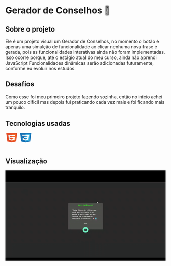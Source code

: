# Gerador de Conselhos 💫

## Sobre o projeto

Ele é um projeto visual um Gerador de Conselhos, no momento o botão é apenas uma simulção de funcionalidade ao clicar nenhuma nova frase é gerada, pois as funcionalidades interativas ainda não foram implementadas. Isso ocorre porque, até o estágio atual do meu curso, ainda não aprendi JavaScript 
Funcionalidades dinâmicas serão adicionadas futuramente, conforme eu evoluir nos estudos.

## Desafios

Como esse foi meu primeiro projeto fazendo sozinha, então no inicio achei um pouco dificil mas depois fui praticando cada vez mais e foi ficando mais tranquilo.

## Tecnologias usadas

<div style="display: inline_block">
  <img align="center" alt="HTML" height="30" width="40" src="https://raw.githubusercontent.com/devicons/devicon/master/icons/html5/html5-original.svg">
  <img align="center" alt="CSS" height="30" width="40" src="https://raw.githubusercontent.com/devicons/devicon/master/icons/css3/css3-original.svg">
</div><br>

## Visualização

![Demonstração do projeto](./src/imagens/geradordeconselhos-visualizaoFeitocomoClipchamp-ezgif.com-video-to-gif-converter.gif)

